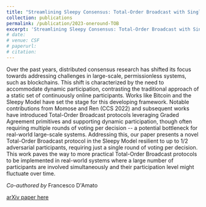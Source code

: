 ```yaml
---
title: "Streamlining Sleepy Consensus: Total-Order Broadcast with Single-Vote Decisions in the Sleepy Model"
collection: publications
permalink: /publication/2023-oneround-TOB
excerpt: 'Streamlining Sleepy Consensus: Total-Order Broadcast with Single-Vote Decisions in the Sleepy Model.'
# date: 
# venue: CSF
# paperurl: 
# citation: 
---
```


Over the past years, distributed consensus research has shifted its focus towards addressing challenges in large-scale, permissionless systems, such as blockchains. This shift is characterized by the need to accommodate dynamic participation, contrasting the traditional approach of a static set of continuously online participants. Works like Bitcoin and the Sleepy Model have set the stage for this developing framework. 
Notable contributions from Momose and Ren (CCS 2022) and subsequent works have introduced Total-Order Broadcast protocols leveraging Graded Agreement primitives and supporting dynamic participation, though often requiring multiple rounds of voting per decision -- a potential bottleneck for real-world large-scale systems. 
Addressing this, our paper presents a novel Total-Order Broadcast protocol in the Sleepy Model resilient to up to 1/2 adversarial participants, requiring just a single round of voting per decision. This work paves the way to more practical Total-Order Broadcast protocols to be implemented in real-world systems where a large number of participants are involved simultaneously and their participation level might fluctuate over time.

_Co-authored by_ Francesco D'Amato

[arXiv paper here](https://arxiv.org/abs/2310.11331) 



